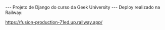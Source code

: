 --- Projeto de Django do curso da Geek University ---
Deploy realizado na Railway:

https://fusion-production-71ed.up.railway.app/
